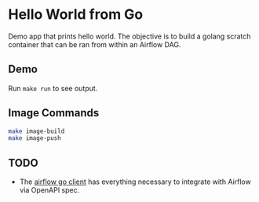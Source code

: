 # Hello World from Go

Demo app that prints hello world. The objective is to build a golang scratch container that can be ran from within an Airflow DAG.

## Demo

Run `make run` to see output.

## Image Commands

```sh
make image-build
make image-push
```

## TODO

- The [airflow go client](https://github.com/apache/airflow-client-go) has everything necessary to integrate with Airflow via OpenAPI spec.
